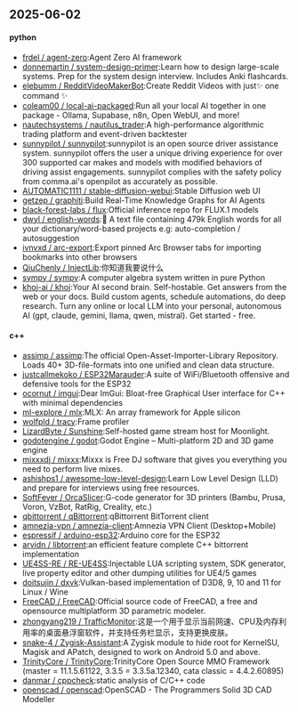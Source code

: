 ## 2025-06-02

#### python
* [frdel / agent-zero](https://github.com/frdel/agent-zero):Agent Zero AI framework
* [donnemartin / system-design-primer](https://github.com/donnemartin/system-design-primer):Learn how to design large-scale systems. Prep for the system design interview. Includes Anki flashcards.
* [elebumm / RedditVideoMakerBot](https://github.com/elebumm/RedditVideoMakerBot):Create Reddit Videos with just✨ one command ✨
* [coleam00 / local-ai-packaged](https://github.com/coleam00/local-ai-packaged):Run all your local AI together in one package - Ollama, Supabase, n8n, Open WebUI, and more!
* [nautechsystems / nautilus_trader](https://github.com/nautechsystems/nautilus_trader):A high-performance algorithmic trading platform and event-driven backtester
* [sunnypilot / sunnypilot](https://github.com/sunnypilot/sunnypilot):sunnypilot is an open source driver assistance system. sunnypilot offers the user a unique driving experience for over 300 supported car makes and models with modified behaviors of driving assist engagements. sunnypilot complies with the safety policy from comma.ai's openpilot as accurately as possible.
* [AUTOMATIC1111 / stable-diffusion-webui](https://github.com/AUTOMATIC1111/stable-diffusion-webui):Stable Diffusion web UI
* [getzep / graphiti](https://github.com/getzep/graphiti):Build Real-Time Knowledge Graphs for AI Agents
* [black-forest-labs / flux](https://github.com/black-forest-labs/flux):Official inference repo for FLUX.1 models
* [dwyl / english-words](https://github.com/dwyl/english-words):📝 A text file containing 479k English words for all your dictionary/word-based projects e.g: auto-completion / autosuggestion
* [ivnvxd / arc-export](https://github.com/ivnvxd/arc-export):Export pinned Arc Browser tabs for importing bookmarks into other browsers
* [QiuChenly / InjectLib](https://github.com/QiuChenly/InjectLib):你知道我要说什么
* [sympy / sympy](https://github.com/sympy/sympy):A computer algebra system written in pure Python
* [khoj-ai / khoj](https://github.com/khoj-ai/khoj):Your AI second brain. Self-hostable. Get answers from the web or your docs. Build custom agents, schedule automations, do deep research. Turn any online or local LLM into your personal, autonomous AI (gpt, claude, gemini, llama, qwen, mistral). Get started - free.

#### c++
* [assimp / assimp](https://github.com/assimp/assimp):The official Open-Asset-Importer-Library Repository. Loads 40+ 3D-file-formats into one unified and clean data structure.
* [justcallmekoko / ESP32Marauder](https://github.com/justcallmekoko/ESP32Marauder):A suite of WiFi/Bluetooth offensive and defensive tools for the ESP32
* [ocornut / imgui](https://github.com/ocornut/imgui):Dear ImGui: Bloat-free Graphical User interface for C++ with minimal dependencies
* [ml-explore / mlx](https://github.com/ml-explore/mlx):MLX: An array framework for Apple silicon
* [wolfpld / tracy](https://github.com/wolfpld/tracy):Frame profiler
* [LizardByte / Sunshine](https://github.com/LizardByte/Sunshine):Self-hosted game stream host for Moonlight.
* [godotengine / godot](https://github.com/godotengine/godot):Godot Engine – Multi-platform 2D and 3D game engine
* [mixxxdj / mixxx](https://github.com/mixxxdj/mixxx):Mixxx is Free DJ software that gives you everything you need to perform live mixes.
* [ashishps1 / awesome-low-level-design](https://github.com/ashishps1/awesome-low-level-design):Learn Low Level Design (LLD) and prepare for interviews using free resources.
* [SoftFever / OrcaSlicer](https://github.com/SoftFever/OrcaSlicer):G-code generator for 3D printers (Bambu, Prusa, Voron, VzBot, RatRig, Creality, etc.)
* [qbittorrent / qBittorrent](https://github.com/qbittorrent/qBittorrent):qBittorrent BitTorrent client
* [amnezia-vpn / amnezia-client](https://github.com/amnezia-vpn/amnezia-client):Amnezia VPN Client (Desktop+Mobile)
* [espressif / arduino-esp32](https://github.com/espressif/arduino-esp32):Arduino core for the ESP32
* [arvidn / libtorrent](https://github.com/arvidn/libtorrent):an efficient feature complete C++ bittorrent implementation
* [UE4SS-RE / RE-UE4SS](https://github.com/UE4SS-RE/RE-UE4SS):Injectable LUA scripting system, SDK generator, live property editor and other dumping utilities for UE4/5 games
* [doitsujin / dxvk](https://github.com/doitsujin/dxvk):Vulkan-based implementation of D3D8, 9, 10 and 11 for Linux / Wine
* [FreeCAD / FreeCAD](https://github.com/FreeCAD/FreeCAD):Official source code of FreeCAD, a free and opensource multiplatform 3D parametric modeler.
* [zhongyang219 / TrafficMonitor](https://github.com/zhongyang219/TrafficMonitor):这是一个用于显示当前网速、CPU及内存利用率的桌面悬浮窗软件，并支持任务栏显示，支持更换皮肤。
* [snake-4 / Zygisk-Assistant](https://github.com/snake-4/Zygisk-Assistant):A Zygisk module to hide root for KernelSU, Magisk and APatch, designed to work on Android 5.0 and above.
* [TrinityCore / TrinityCore](https://github.com/TrinityCore/TrinityCore):TrinityCore Open Source MMO Framework (master = 11.1.5.61122, 3.3.5 = 3.3.5a.12340, cata classic = 4.4.2.60895)
* [danmar / cppcheck](https://github.com/danmar/cppcheck):static analysis of C/C++ code
* [openscad / openscad](https://github.com/openscad/openscad):OpenSCAD - The Programmers Solid 3D CAD Modeller
